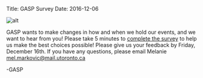 Title: GASP Survey
Date: 2016-12-06

![alt]({filename}/images/gasp-survey.jpg)

GASP wants to make changes in how and when we hold our events, and we want to hear from you! Please take 5 minutes to [complete the survey](https://goo.gl/forms/prJeMHqHwEwsKyI63) to help us make the best choices possible! Please give us your feedback by Friday, December 16th. If you have any questions, please email Melanie mel.markovic@mail.utoronto.ca

-GASP



